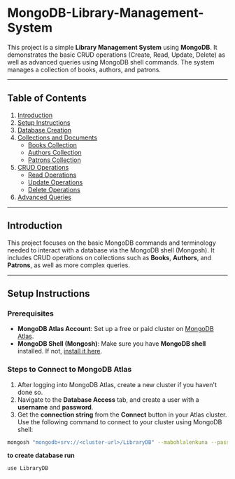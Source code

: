 # MongoDB-Library-Management-System

This project is a simple **Library Management System** using **MongoDB**. It demonstrates the basic CRUD operations (Create, Read, Update, Delete) as well as advanced queries using MongoDB shell commands. The system manages a collection of books, authors, and patrons.

---

## Table of Contents

1. [Introduction](#introduction)
2. [Setup Instructions](#setup-instructions)
3. [Database Creation](#database-creation)
4. [Collections and Documents](#collections-and-documents)
    - [Books Collection](#books-collection)
    - [Authors Collection](#authors-collection)
    - [Patrons Collection](#patrons-collection)
5. [CRUD Operations](#crud-operations)
    - [Read Operations](#read-operations)
    - [Update Operations](#update-operations)
    - [Delete Operations](#delete-operations)
6. [Advanced Queries](#advanced-queries)


---

## Introduction

This project focuses on the basic MongoDB commands and terminology needed to interact with a database via the MongoDB shell (Mongosh). It includes CRUD operations on collections such as **Books**, **Authors**, and **Patrons**, as well as more complex queries.

---

## Setup Instructions

### Prerequisites

- **MongoDB Atlas Account**: Set up a free or paid cluster on [MongoDB Atlas](https://www.mongodb.com/cloud/atlas).
- **MongoDB Shell (Mongosh)**: Make sure you have **MongoDB shell** installed. If not, [install it here](https://www.mongodb.com/try/download/shell).

### Steps to Connect to MongoDB Atlas

1. After logging into MongoDB Atlas, create a new cluster if you haven't done so.
2. Navigate to the **Database Access** tab, and create a user with a **username** and **password**. 
3. Get the **connection string** from the **Connect** button in your Atlas cluster. Use the following command to connect to your cluster using MongoDB shell:

```bash
mongosh "mongodb+srv://<cluster-url>/LibraryDB" --mabohlalenkuna --password 
```
**to create database run**
```
use LibraryDB

```
